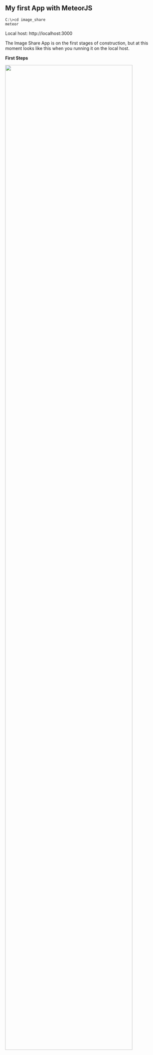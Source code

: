 ## My first App with MeteorJS
```
C:\>cd image_share
meteor
```
Local host: http://localhost:3000


The Image Share App is on the first stages of construction, but at this moment looks like this when you running it on the local host.

**First Steps**

<img src="https://user-images.githubusercontent.com/37979454/52748658-b2134b00-2fac-11e9-87fe-79c59dd6a4ad.png" width="90%"></img> 
